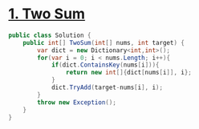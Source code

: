 # [1. Two Sum](https://leetcode.com/problems/two-sum/)

```csharp
public class Solution {
    public int[] TwoSum(int[] nums, int target) {
        var dict = new Dictionary<int,int>();
        for(var i = 0; i < nums.Length; i++){
            if(dict.ContainsKey(nums[i])){
                return new int[]{dict[nums[i]], i};
            }
            dict.TryAdd(target-nums[i], i);
        }
        throw new Exception();
    }
}
```
